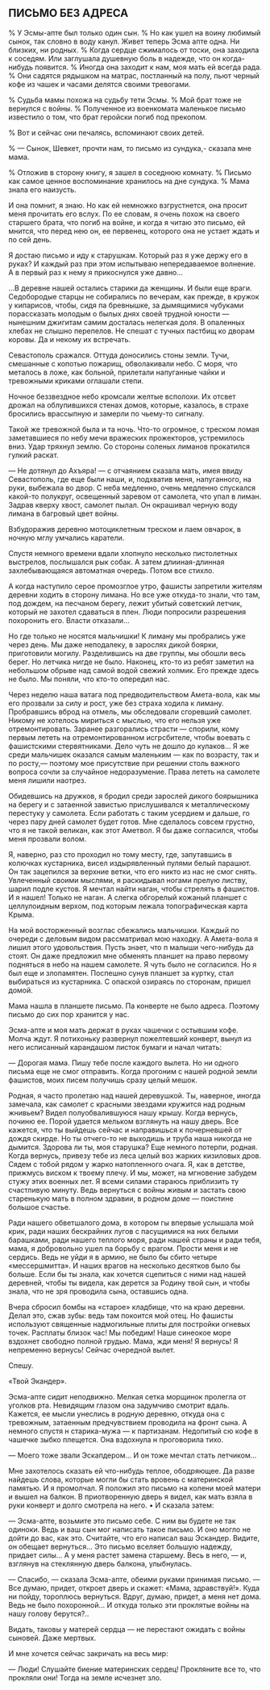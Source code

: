 ## ПИСЬМО БЕЗ АДРЕСА

% У Эсмы-апте был только один сын.
% Но как ушел на воину любимый сынок, так словно в воду канул.
Живет теперь Эсма апте одна.
Ни близких, ни родных.
% Когда сердце сжималось от тоски, она заходила к соседям.
Или заглушала душевную боль в надежде, что он когда-нибудь появится.
% Иногда она заходит к нам, моя мать ей всегда рада.
% Они садятся рядышком на матрас, постланный на полу, пьют черный кофе из чашек и часами делятся своими тревогами.

% Судьба мамы похожа на судьбу тети Эсмы.
% Мой брат тоже не вернулся с войны.
% Полученное из военкомата маленькое письмо известило о том, что брат геройски погиб под прекопом.

% Вот и сейчас они печалясь, вспоминают своих детей.

% — Сынок, Шевкет, прочти нам, то письмо из сундука,- сказала мне мама.

% Отложив в сторону книгу, я зашел в соседнюю комнату.
% Письмо как самое ценное воспоминание хранилось на дне сундука.
% Мама знала его наизусть.

И она помнит, я знаю.
Но как ей немножко взгрустнется, она просит меня прочитать его вслух.
По ее словам, я очень похож на своего старшего брата, что погиб на войне, и когда я читаю это письмо, ей мнится, что перед нею он, ее первенец, которого она не устает ждать и по сей день.

Я достаю письмо и иду к старушкам.
Который раз я уже держу его в руках?
И каждый раз при этом испытываю непередаваемое волнение.
А в первый раз к нему я прикоснулся уже давно...

...В деревне нашей остались старики да женщины.
И были еще враги.
Седобородые старцы не собирались по вечерам, как прежде, в кружок у кипарисов, чтобы, сидя па бревнышке, за дымящимися чубуками порассказать молодым о былых днях своей трудной юности — нынешним джигитам самим досталась нелегкая доля.
В опаленных хлебах не слышно перепелов.
Не спешат с тучных пастбищ ко дворам коровы.
Да и некому их встречать.

Севастополь сражался.
Оттуда доносились стоны земли.
Тучи, смешанные с копотью пожарищ, обволакивали небо.
С моря, что металось в ложе, как больной, прилетали напуганные чайки и тревожными криками оглашали степи.

Ночное беззвездное небо кромсали желтые всполохи.
Их отсвет дрожал на облупившихся стенах домов, которые, казалось, в страхе бросились врассыпную и замерли по чьему-то сигналу.

Такой же тревожной была и та ночь.
Что-то огромное, с треском ломая заметавшиеся по небу мечи вражеских прожекторов, устремилось вниз.
Удар тряхнул землю.
Со стороны соленых лиманов прокатился гулкий раскат.

— Не дотянул до Ахъяра!
— с отчаянием сказала мать, имея ввиду Севастополь, где еще были наши, и, подхватив меня, напуганного, на руки, выбежала во двор.
С неба медленно, очень медленно спускался какой-то полукруг, освещенный заревом от самолета, что упал в лиман.
Задрав кверху хвост, самолет пылал.
Он окрашивал черную воду лимана в багровый цвет войны.

Взбудоражив деревню мотоциклетным треском и лаем овчарок, в ночную мглу умчались каратели.

Спустя немного времени вдали хлопнуло несколько пистолетных выстрелов, послышался рык собак.
А затем длииная-длинная захлебывающаяся автоматная очередь.
Потом все стихло.

А когда наступило серое промозглое утро, фашисты запретили жителям деревни ходить в сторону лимана.
Но все уже откуда-то знали, что там, под дождем, на песчаном берегу, лежит убитый советский летчик, который не захотел сдаваться в плен.
Люди попросили разрешения похоронить его.
Власти отказали...

Но где только не носятся мальчишки!
К лиману мы пробрались уже через день.
Мы даже неподалеку, в зарослях дикой боярки, приготовили могилу.
Разделившись на две группы, мы обошли весь берег.
Но летчика нигде не было.
Наконец, кто-то из ребят заметил на небольшом обрыве над самой водой свежий холмик.
Его прежде здесь не было.
Мы поняли, что кто-то опередил нас.

Через неделю наша ватага под предводительством Амета-вола, как мы его прозвали за силу и рост, уже без страха ходила к лиману.
Пробравшись вброд на отмель, мы обследовали сгоревший самолет.
Никому не хотелось мириться с мыслью, что его нельзя уже отремонтировать.
Заранее разгорались страсти — спорили, кому первым лететь на отремонтированном исгрсбителе, чтобы воевать с фашистскими стервятниками.
Дело чуть не дошло до кулаков...
Я же среди мальчишек оказался самым маленьким — как по возрасту, так и по росту,— поэтому мое присутствие при решении столь важного вопроса сочли за случайное недоразумение.
Права лететь на самолете меня лишили наотрез.

Обидевшись на дружков, я бродил среди зарослей дикого боярышника на берегу и с затаенной завистью прислушивался к металлическому перестуку у самолета.
Если работать с таким усердием и дальше, го через пару дней самолет будет готов.
Мне сделалось совсем грустно, что я не такой великан, как этот Аметвол.
Я бы даже согласился, чтобы меня прозвали волом.

Я, наверно, раз сто проходил но тому месту, где, запутавшись в колючках кустарника, висел издырявленный пулями белый парашют.
Он так зацепился за верхние ветки, что его никто из нас не смог снять.
Увлеченный своими мыслями, я раскидывал ногами прелую листву, шарил подле кустов.
Я мечтал найти наган, чтобы стрелять в фашистов.
И я нашел!
Только не наган.
А слегка обгорелый кожаный планшет с целлулоидным верхом, под которым лежала топографическая карта Крыма.

На мой восторженный возглас сбежались мальчишки.
Каждый по очереди с деловым видом рассматривал мою находку.
А Амета-вола я лишил этого удовольствия.
Пусть знает, что п малыши чего-нибудь да стоят.
Он даже предложил мне обменять планшет на право первому подняться в небо на нашем самолете.
Я чуть было не согласился.
Но я был еще и злопамятен.
Поспешно сунув планшет за куртку, стал выбираться из кустарника.
С опаской озираясь по сторонам, пришел домой.

Мама нашла в планшете письмо.
Па конверте не было адреса.
Поэтому письмо до сих пор хранится у нас.

Эсма-апте и моя мать держат в руках чашечки с остывшим кофе.
Молча ждут.
Я потихоньку развернул пожелтевший конверт, вынул из него исписанный карандашом листок бумаги и начал читать:

— Дорогая мама.
Пишу тебе после каждого вылета.
Но ни одного письма еще не смог отправить.
Когда прогоним с нашей родной земли фашистов, моих писем получишь сразу целый мешок.

Родная, я часто пролетаю над нашей деревушкой.
Ты, наверное, иногда замечала, как самолет с красными звездами кружится над родным жнивьем?
Видел полуобвалившуюся нашу крышу.
Когда вернусь, починю ее.
Порой удается мельком взглянуть на нашу дверь.
Все кажется, что ты выйдешь сейчас и направишься к почерневшей от дождя скирде.
Но ты отчего-то не выходишь и труба наша никогда не дымится.
Здорова ли ты, моя старушка?
Еще немного потерпи, родная.
Когда вернусь, привезу тебе из леса целый воз жарких кизиловых дров.
Сядем с тобой рядом у жарко натопленного очага.
Я, как в детстве, прижмусь виском к твоему плечу.
И мы, может, на мгновение забудем стужу этих военных лет.
Я всеми силами стараюсь приблизить ту счастливую минуту.
Ведь вернуться с войны живым и застать свою старенькую мать в полном здравии, в родном доме — поистине большое счастье.

Ради нашего обветшалого дома, в котором гы впервые услышала мой крик, ради наших бескрайних лугов с пасущимися на них белыми барашками, ради нашего теплого моря, ради нашей страны и ради тебя, мама, я добровольно ушел па борьбу с врагом.
Прости меня и не сердись.
Ведь не уйди я в армию, не было бы сбито четыре «мессершмитта».
И наших врагов на несколько десятков было бы больше.
Если бы ты знала, как хочется сцепиться с ними над нашей деревней, чтобы ты видела, как дерется за Родину твой сын, и чтобы знала, что не зря проводила сына, оставшись одна.

Вчера сбросил бомбы на «старое» кладбище, что на краю деревни.
Делал это, сжав зубы: ведь там покоится мой отец.
Но фашисты используют священные надмогильные плиты для постройки огневых точек.
Расплаты близок час!
Мы победим!
Наше синеокое море вздохнет свободно полной грудью.
Мама, жди меня!
Я вернусь! Я непременно вернусь!
Сейчас очередной вылет.

Спешу.

«Твой Экандер».

Эсма-апте сидит неподвижно.
Мелкая сетка морщинок пролегла от уголков рта.
Невидящим глазом она задумчиво смотрит вдаль.
Кажется, ее мысли унеслись в родную деревню, откуда она с тревожным, затаенным предчувствием проводила на фронт сына.
А немного спустя н старика-мужа — к партизанам.
Недопитый сю кофе в чашечке зыбко плещется.
Она вздохнула н проговорила тихо.

— Моего тоже звали Эскапдером...
И он тоже мечтал стать летчиком...

Мне захотелось сказать ей что-нибудь теплое, ободряющее.
Да разве найдешь слова, которые могли бы стать вровень с материнской памятью.
И я промолчал.
Я положил это письмо на колени моей матери и вышел на балкон.
В приотворенную дверь я видел, как мать взяла в руки конверт и долго смотрела на него. • И сказала затем:

— Эсма-апте, возьмите это письмо себе.
С ним вы будете не так одиноки.
Ведь и ваш сын мог написать такое письмо.
И оно могло не дойти до вас, как это.
Считайте, что его написал ваш Эскандер.
Видите, он обещает вернуться...
Это письмо вселяет большую надежду, придает силы...
А у меня растет замена старшему.
Весь в него, — и, взглянув на стеклянную дверь балкона, улыбнулась.

— Спасибо, — сказала Эсма-апте, обеими руками принимая письмо.
— Все думаю, придет, откроет дверь и скажет: «Мама, здравствуй!».
Куда ни пойду, тороплюсь вернуться.
Вдруг, думаю, придет, а меня нет дома.
Ведь не было похоронной...
И откуда только эти проклятые войны на нашу голову берутся?..

Видать, таковы у матерей сердца — не перестают ожидать с войны сыновей.
Даже мертвых.

И мне хочется сейчас закричать на весь мир:

— Люди!
Слушайте биение материнских сердец!
Прокляните все то, что прокляли они!
Тогда на земле исчезнет зло.
